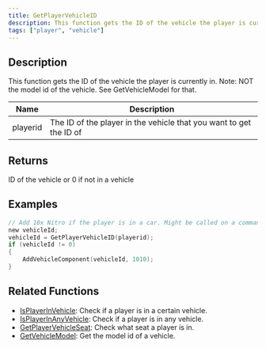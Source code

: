```yaml
---
title: GetPlayerVehicleID
description: This function gets the ID of the vehicle the player is currently in.
tags: ["player", "vehicle"]
---
```


## Description

This function gets the ID of the vehicle the player is currently in. Note: NOT the model id of the vehicle. See GetVehicleModel for that.

| Name     | Description                                                        |
| -------- | ------------------------------------------------------------------ |
| playerid | The ID of the player in the vehicle that you want to get the ID of |

## Returns

ID of the vehicle or 0 if not in a vehicle

## Examples

```c
// Add 10x Nitro if the player is in a car. Might be called on a command.
new vehicleId;
vehicleId = GetPlayerVehicleID(playerid);
if (vehicleId != 0)
{
    AddVehicleComponent(vehicleId, 1010);
}
```

## Related Functions

- [IsPlayerInVehicle](IsPlayerInVehicle.md): Check if a player is in a certain vehicle.
- [IsPlayerInAnyVehicle](IsPlayerInAnyVehicle.md): Check if a player is in any vehicle.
- [GetPlayerVehicleSeat](GetPlayerVehicleSeat.md): Check what seat a player is in.
- [GetVehicleModel](GetVehicleModel.md): Get the model id of a vehicle.
